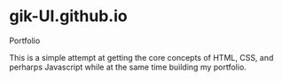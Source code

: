 # gik-UI.github.io
Portfolio

This is a simple attempt at getting the core concepts of HTML, CSS, and perharps Javascript while at the same time building my portfolio. 
